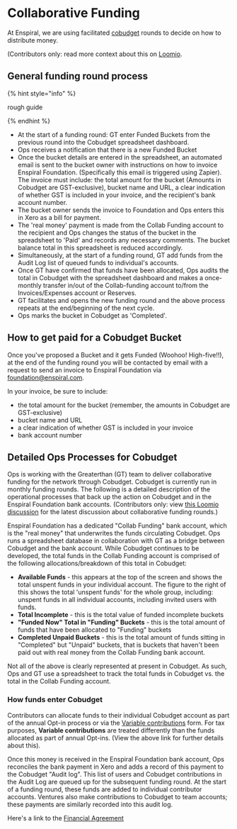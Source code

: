 # Collaborative Funding

At Enspiral, we are using facilitated [cobudget](https://cobudget.com) rounds to decide on how to distribute money.

\(Contributors only: read more context about this on [Loomio](https://www.loomio.org/d/DbW3nipl/it-s-time-facilitated-cobudget-).

## General funding round process

{% hint style="info" %}

rough guide

{% endhint %}

* At the start of a funding round: GT enter Funded Buckets from the previous round into the Cobudget spreadsheet dashboard.
* Ops receives a notification that there is a new Funded Bucket
* Once the bucket details are entered in the spreadsheet, an automated email is sent to the bucket owner with instructions on how to invoice Enspiral Foundation. \(Specifically this email is triggered using Zapier\). The invoice must include: the total amount for the bucket \(Amounts in Cobudget are GST-exclusive\), bucket name and URL, a clear indication of whether GST is included in your invoice, and the recipient's bank account number.
* The bucket owner sends the invoice to Foundation and Ops enters this in Xero as a bill for payment.
* The 'real money' payment is made from the Collab Funding account to the recipient and Ops changes the status of the bucket in the spreadsheet to 'Paid' and records any necessary comments. The bucket balance total in this spreadsheet is reduced accordingly. 
* Simultaneously, at the start of a funding round, GT add funds from the Audit Log list of queued funds to individual's accounts.
* Once GT have confirmed that funds have been allocated, Ops audits the total in Cobudget with the spreadsheet dashboard and makes a once-monthly transfer in/out of the Collab-funding account to/from the Invoices/Expenses account or Reserves.
* GT facilitates and opens the new funding round and the above process repeats at the end/beginning of the next cycle.
* Ops marks the bucket in Cobudget as 'Completed'.

## How to get paid for a Cobudget Bucket

Once you've proposed a Bucket and it gets Funded \(Woohoo! High-five!!\), at the end of the funding round you will be contacted by email with a request to send an invoice to Enspiral Foundation via foundation@enspiral.com.

In your invoice, be sure to include:

* the total amount for the bucket \(remember, the amounts in Cobudget are GST-exclusive\)
* bucket name and URL
* a clear indication of whether GST is included in your invoice
* bank account number

## Detailed Ops Processes for Cobudget

Ops is working with the Greaterthan \(GT\) team to deliver collaborative funding for the network through Cobudget. Cobudget is currently run in monthly funding rounds. The following is a detailed description of the operational processes that back up the action on Cobudget and in the Enspiral Foundation bank accounts. \(Contributors only: view [this Loomio discussion](https://www.loomio.org/d/DbW3nipl/it-s-time-facilitated-cobudget-) for the latest discussion about collaborative funding rounds.\)

Enspiral Foundation has a dedicated "Collab Funding" bank account, which is the "real money" that underwrites the funds circulating Cobudget. Ops runs a spreadsheet database in collaboration with GT as a bridge between Cobudget and the bank account. While Cobudget continues to be developed, the total funds in the Collab Funding account is comprised of the following allocations/breakdown of this total in Cobudget:

* **Available Funds** - this appears at the top of the screen and shows the total unspent funds in your individual account. The figure to the right of this shows the total 'unspent funds' for the whole group, including: unspent funds in all individual accounts, including invited users with funds.
* **Total Incomplete** - this is the total value of funded incomplete buckets
* **"Funded Now" Total in "Funding" Buckets** - this is the total amount of funds that have been allocated to "Funding" buckets
* **Completed Unpaid Buckets** - this is the total amount of funds sitting in "Completed" but "Unpaid" buckets, that is buckets that haven't been paid out with real money from the Collab Funding bank account.

Not all of the above is clearly represented at present in Cobudget. As such, Ops and GT use a spreadsheet to track the total funds in Cobudget vs. the total in the Collab Funding account.

### How funds enter Cobudget

Contributors can allocate funds to their individual Cobudget account as part of the annual Opt-in process or via the [Variable contributions](https://handbook.enspiral.com/finances_variable_contributions.html) form. For tax purposes, **Variable contributions** are treated differently than the funds allocated as part of annual Opt-ins. \(View the above link for further details about this\).

Once this money is received in the Enspiral Foundation bank account, Ops reconciles the bank payment in Xero and adds a record of this payment to the Cobudget "Audit log". This list of users and Cobudget contributions in the Audit Log are queued up for the subsequent funding round. At the start of a funding round, these funds are added to individual contributor accounts. Ventures also make contributions to Cobudget to team accounts; these payments are similarly recorded into this audit log.

Here's a link to the [Financial Agreement](../agreements/financial.md)

